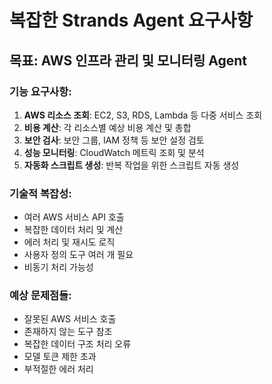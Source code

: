 # 복잡한 Strands Agent 요구사항

## 목표: AWS 인프라 관리 및 모니터링 Agent

### 기능 요구사항:
1. **AWS 리소스 조회**: EC2, S3, RDS, Lambda 등 다중 서비스 조회
2. **비용 계산**: 각 리소스별 예상 비용 계산 및 총합
3. **보안 검사**: 보안 그룹, IAM 정책 등 보안 설정 검토
4. **성능 모니터링**: CloudWatch 메트릭 조회 및 분석
5. **자동화 스크립트 생성**: 반복 작업을 위한 스크립트 자동 생성

### 기술적 복잡성:
- 여러 AWS 서비스 API 호출
- 복잡한 데이터 처리 및 계산
- 에러 처리 및 재시도 로직
- 사용자 정의 도구 여러 개 필요
- 비동기 처리 가능성

### 예상 문제점들:
- 잘못된 AWS 서비스 호출
- 존재하지 않는 도구 참조
- 복잡한 데이터 구조 처리 오류
- 모델 토큰 제한 초과
- 부적절한 에러 처리
